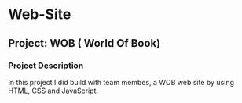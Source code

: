 # Web-Site


## Project: WOB ( World Of Book) 


### Project Description

In this project I did build with team membes, a WOB web site by using HTML, CSS and JavaScript.  
